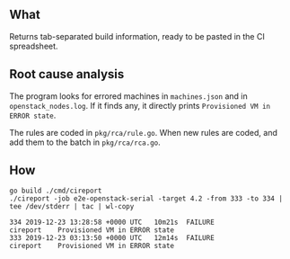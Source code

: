 ## What

Returns tab-separated build information, ready to be pasted in the CI spreadsheet.

## Root cause analysis

The program looks for errored machines in `machines.json` and in `openstack_nodes.log`. If it finds any, it directly prints `Provisioned VM in ERROR state`.

The rules are coded in `pkg/rca/rule.go`. When new rules are coded, and add them to the batch in `pkg/rca/rca.go`.

## How

```
go build ./cmd/cireport
./cireport -job e2e-openstack-serial -target 4.2 -from 333 -to 334 | tee /dev/stderr | tac | wl-copy
```

```
334	2019-12-23 13:28:58 +0000 UTC	10m21s	FAILURE					cireport	Provisioned VM in ERROR state
333	2019-12-23 03:13:50 +0000 UTC	12m14s	FAILURE					cireport	Provisioned VM in ERROR state
```
